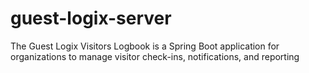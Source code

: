 # guest-logix-server
The Guest Logix Visitors Logbook is a Spring Boot application for organizations to manage visitor check-ins, notifications, and reporting
